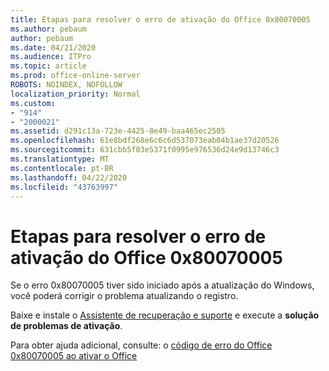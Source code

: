 ```yaml
---
title: Etapas para resolver o erro de ativação do Office 0x80070005
ms.author: pebaum
author: pebaum
ms.date: 04/21/2020
ms.audience: ITPro
ms.topic: article
ms.prod: office-online-server
ROBOTS: NOINDEX, NOFOLLOW
localization_priority: Normal
ms.custom:
- "914"
- "2000021"
ms.assetid: d291c13a-723e-4425-8e49-baa465ec2505
ms.openlocfilehash: 61e8bdf268e6c6c6d537073eab04b1ae37d20526
ms.sourcegitcommit: 631cbb5f03e5371f0995e976536d24e9d13746c3
ms.translationtype: MT
ms.contentlocale: pt-BR
ms.lasthandoff: 04/22/2020
ms.locfileid: "43763997"
---
```

# <a name="steps-to-resolve-office-activation-error-0x80070005"></a>Etapas para resolver o erro de ativação do Office 0x80070005

Se o erro 0x80070005 tiver sido iniciado após a atualização do Windows, você poderá corrigir o problema atualizando o registro.
  
Baixe e instale o [Assistente de recuperação e suporte](https://aka.ms/SARA-OfficeActivation-Alchemy) e execute a **solução de problemas de ativação**.
  
Para obter ajuda adicional, consulte: o [código de erro do Office 0x80070005 ao ativar o Office](https://support.office.com/article/7aa7600f-df57-4aef-81d2-25509c66f865)
  